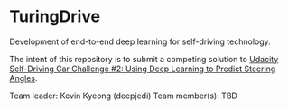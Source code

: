 # TuringDrive
Development of end-to-end deep learning for self-driving technology.

The intent of this repository is to submit a competing solution to
[Udacity Self-Driving Car Challenge #2: Using Deep Learning to Predict Steering Angles](https://medium.com/udacity/challenge-2-using-deep-learning-to-predict-steering-angles-f42004a36ff3 "Udacity Self-Driving Car Challenge #2").

Team leader: Kevin Kyeong (deepjedi)
Team member(s): TBD
